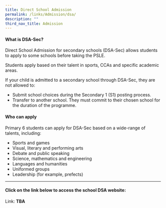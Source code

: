 ```yaml
---
title: Direct School Admission
permalink: /links/Admission/dsa/
description: ""
third_nav_title: Admission
---
```


#### What is DSA-Sec?


Direct School Admission for secondary schools (DSA-Sec) allows students to apply to some schools before taking the PSLE.

Students apply based on their talent in sports, CCAs and specific academic areas.

If your child is admitted to a secondary school through DSA-Sec, they are not allowed to:

*   Submit school choices during the Secondary 1 (S1) posting process.
*   Transfer to another school. They must commit to their chosen school for the duration of the programme.

#### Who can apply


Primary 6 students can apply for DSA-Sec based on a wide-range of talents, including:

*   Sports and games
*   Visual, literary and performing arts
*   Debate and public speaking
*   Science, mathematics and engineering
*   Languages and humanities
*   Uniformed groups
*   Leadership (for example, prefects)

***

#### Click on the link below to access the school DSA website:

Link: **TBA**